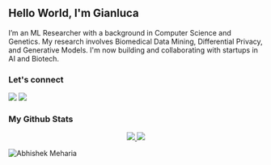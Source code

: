 ## Hello World, I'm Gianluca

I’m an ML Researcher with a background in Computer Science and Genetics. 
My research involves Biomedical Data Mining, Differential Privacy, and Generative Models. 
I'm now building and collaborating with startups in AI and Biotech.


 
### Let's connect

[<img src="https://img.shields.io/badge/github-%231DA1F2.svg?&style=for-the-badge&logo=github&logoColor=white" />](https://www.github.com/gianlucatruda) 
[<img src="https://img.shields.io/badge/linkedin-%230077B5.svg?&style=for-the-badge&logo=linkedin&logoColor=white" />](https://www.linkedin.com/in/gianluca-truda/)


### My Github Stats

<p align = "center">
  <a href="https://github.com/gianlucatruda">
    <img src = "https://github-readme-stats.vercel.app/api?username=gianlucatruda&show_icons=true&theme=radical&line_height=27&include_all_commits=true">
  </a>
  <a href="https://github.com/gianlucatruda">
    <img src = "https://github-readme-stats.vercel.app/api/top-langs/?username=gianlucatruda&theme=radical&hide=jupyter%20notebook&layout=compact&langs_count=5">
  </a>
</p>

<p align="left"> <img src="https://komarev.com/ghpvc/?username=gianlucatruda" alt="Abhishek Meharia" /> </p>



